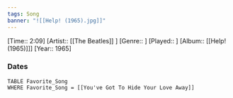 ```yaml
---
tags: Song  
banner: "![[Help! (1965).jpg]]"
---
```

[Time:: 2:09]
[Artist:: [[The Beatles]] ]
[Genre:: ]
[Played:: ]
[Album:: [[Help! (1965)]]]
[Year:: 1965]
### Dates
````dataview
TABLE Favorite_Song
WHERE Favorite_Song = [[You've Got To Hide Your Love Away]]
````